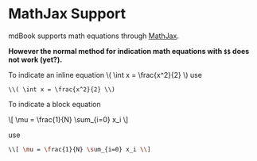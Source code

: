 # MathJax Support

mdBook supports math equations through [MathJax](https://www.mathjax.org/).

**However the normal method for indication math equations with `$$` does not work (yet?).**

To indicate an inline equation \\( \int x = \frac{x^2}{2} \\) use
```
\\( \int x = \frac{x^2}{2} \\)
```

To indicate a block equation

\\[ \mu = \frac{1}{N} \sum_{i=0} x_i \\]


use

```bash
\\[ \mu = \frac{1}{N} \sum_{i=0} x_i \\]
```
